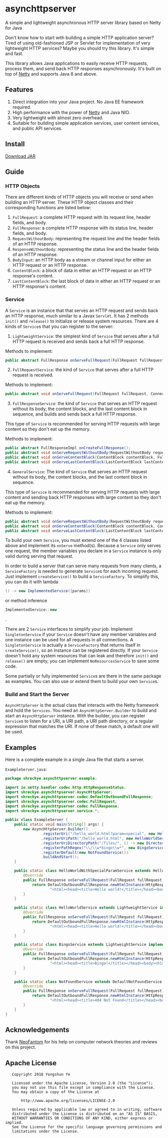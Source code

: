 # asynchttpserver
A simple and lightweight asynchronous HTTP server library based on Netty for Java


Don't know how to start with building a simple HTTP application server? Tired of using old-fashioned JSP or Servlet for implementation of very lightweight HTTP services? Maybe you should try this library. It's simple and fast.

This library allows Java applications to easily receive HTTP requests, process them, and send back HTTP responses asynchronously. It's built on top of [Netty](https://netty.io/) and supports Java 8 and above.
## Features
1. Direct integration into your Java project. No Java EE framework required.
1. High performance with the power of [Netty](https://netty.io/) and Java NIO.
2. Very lightweight with almost zero overhead.
3. Suitable for building simple application services, user content services, and public API services.
## Install
[Download JAR](/build/libs/asynchttpserver-1.0-alpha-20180315.jar)

## Guide
### HTTP Objects
There are different kinds of HTTP objects you will receive or send when building an HTTP server. These HTTP object classes and their corresponding functions are listed below:
1. `FullRequest`: a complete HTTP request with its request line, header fields, and body.
2. `FullResponse`: a complete HTTP response with its status line, header fields, and body.
3. `RequestWithoutBody`: representing the request line and the header fields of an HTTP response.
4. `ResponseWithoutBody`: representing the status line and the header fields of an HTTP response.
5. `BodyInput`: an HTTP body as a stream or channel input for either an HTTP request or an HTTP response.
6. `ContentBlock`: a block of data in either an HTTP request or an HTTP response's content.
7. `LastContentBlock`: the last block of data in either an HTTP request or an HTTP response's content.
### Service
A `Service` is an instance that that serves an HTTP request and sends back an HTTP response, much similar to a Javax `Servlet`. It has 2 methods `init()` and `release()` to initialize or release system resources. There are 4 kinds of `Service`s that you can register to the server:
1. `LightweightService`: the simplest kind of `Service` that serves after a full HTTP request is received and sends back a full HTTP response.

Methods to implement:
```java
public abstract FullResponse onServeFullRequest(FullRequest fullRequest) throws Exception;
```
2. `FullRequestService`: the kind of `Service` that serves after a full HTTP request is received.

Methods to implement:
```java
public abstract void onServeFullRequest(FullRequest fullRequest, ConnectionContext connectionContext) throws Exception;
```
3. `FullResponseService`: the kind of `Service` that serves an HTTP request without its body, the content blocks, and the last content block in sequence, and builds and sends back a full HTTP response.

This type of `Service` is recommended for serving HTTP requests with large content so they don't eat up the memory.

Methods to implement:
```java
public abstract FullResponseImpl onCreateFullResponse();
public abstract void onServeRequestWithoutBody(RequestWithoutBody requestWithoutBody, FullResponseImpl fullResponse) throws Exception;
public abstract void onServeContentBlock(ContentBlock contentBlock, FullResponseImpl fullResponse) throws Exception;
public abstract void onServeLastContentBlock(LastContentBlock lastContentBlock, FullResponseImpl fullResponse) throws Exception;
```
4. `GeneralService`: The kind of `Service` that serves an HTTP request without its body, the content blocks, and the last content block in sequence.

This type of `Service` is recommended for serving HTTP requests with large content and sending back HTTP responses with large content so they don't eat up the memory.

Methods to implement:
```java
public abstract void onServeRequestWithoutBody(RequestWithoutBody requestWithoutBody, ConnectionContext connectionContext) throws Exception;
public abstract void onServeContentBlock(ContentBlock contentBlock, ConnectionContext connectionContext) throws Exception;
public abstract void onServeLastContentBlock(LastContentBlock lastContentBlock, ConnectionContext connectionContext) throws Exception;
```

To build your own `Service`, you must extend one of the 4 classes listed above and implement its `onServe` method(s). Because a `Service` only serves one request, the member variables you declare in a `Service` instance is only valid during serving that request.

In order to build a server that can serve many requests from many clients, a `ServiceFactory` is needed to generate `Service`s for each incoming request. Just implement `createService()` to build a `ServiceFactory`. To simplify this, you can do it with lambda
```java
() -> new ImplementedService({params})
```
or method inference
```java
ImplementedService::new
```
.

There are 2 `Service` interfaces to simplify your job. Implement `SingletonService` if your `Service` doesn't have any member variables and one instance can be used for all requests in all connections. A `SingletonService` is actually a `ServiceFactory` that returns itself in `createService()`, so an instance can be registered directly. If your `Service` doesn't hold any system resources that can leak and therefore `init()` and `release()` are empty, you can implement `NoResourcesService` to save some code.

Some partially or fully implemented `Service`s are there in the same package as examples. You can also use or extend them to build your own `Service`s.
### Build and Start the Server
`AsyncHttpServer` is the actual class that interacts with the Netty framework and hold the `Services`. You need an `AsyncHttpServer.Builder` to build and start an `AsyncHttpServer` instance. With the builder, you can register `Service`s to listen for a URI, a URI path, a URI path directory, or a regular expression that matches the URI. If none of these match, a default one will be used.
## Examples
Here is a complete example in a single Java file that starts a server.

`ExampleServer.java`:
```java
package shreckye.asynchttpserver.example;

import io.netty.handler.codec.http.HttpResponseStatus;
import shreckye.asynchttpserver.AsyncHttpServer;
import shreckye.asynchttpserver.codec.DefaultOutboundFullResponse;
import shreckye.asynchttpserver.codec.FullRequest;
import shreckye.asynchttpserver.codec.FullResponse;
import shreckye.asynchttpserver.service.*;

public class ExampleServer {
    public static void main(String[] args) {
        new AsyncHttpServer.Builder()
                .registerUri("/hello_world.html?param=special", new HelloWorldWithSpecialParamService())
                .registerUriPath("/hello_world.html", new HelloWorldService())
                .registerUriDirectoryPath("/files/", () -> new DirectoryPathFileService("/files/", "/home/username/files/"))
                .registerPathRegex("\\/\\w*bingo\\w*", new BingoService())
                .registerDefault(new NotFoundService())
                .buildAndStart();
    }

    public static class HelloWorldWithSpecialParamService extends HelloWorldService {
        @Override
        public FullResponse onServeFullRequest(FullRequest fullRequest) throws Exception {
            return DefaultOutboundFullResponse.newHtmlInstance(HttpResponseStatus.OK,
                    "<html><head><title>Hello world!</title></head><body><h1>Hello world with a special param!</h1></body></html>");
        }
    }

    public static class HelloWorldService extends LightweightService implements NoResourcesService, SingletonService {
        @Override
        public FullResponse onServeFullRequest(FullRequest fullRequest) throws Exception {
            return DefaultOutboundFullResponse.newHtmlInstance(HttpResponseStatus.OK,
                    "<html><head><title>Hello world!</title></head><body><h1>Hello world!</h1></body></html>");
        }
    }

    public static class BingoService extends LightweightService implements NoResourcesService, SingletonService {
        @Override
        public FullResponse onServeFullRequest(FullRequest fullRequest) throws Exception {
            return DefaultOutboundFullResponse.newHtmlInstance(HttpResponseStatus.OK,
                    "<html><head><title>Bingo!</title></head><body><h1>Bingo! You just found an easter egg.</h1></body></html>");
        }
    }

    public static class NotFoundService extends DefaultNotFoundService {
        @Override
        public FullResponse onServeFullRequest(FullRequest fullRequest) throws Exception {
            return DefaultOutboundFullResponse.newHtmlInstance(HttpResponseStatus.NOT_FOUND,
                    "<html><head><title>404 Not Found</title></head><body><h1>The URI you requested \"" + fullRequest.uri() + "\" is not found.</h1></body></html>");
        }
    }
}

```

## Acknowledgements
Thank [NeoFantom](https://github.com/NeoFantom) for his help on computer network theories and reviews on this project.
## Apache License
```
   Copyright 2018 Yongshun Ye

   Licensed under the Apache License, Version 2.0 (the "License");
   you may not use this file except in compliance with the License.
   You may obtain a copy of the License at

       http://www.apache.org/licenses/LICENSE-2.0

   Unless required by applicable law or agreed to in writing, software
   distributed under the License is distributed on an "AS IS" BASIS,
   WITHOUT WARRANTIES OR CONDITIONS OF ANY KIND, either express or implied.
   See the License for the specific language governing permissions and
   limitations under the License.
   ```

